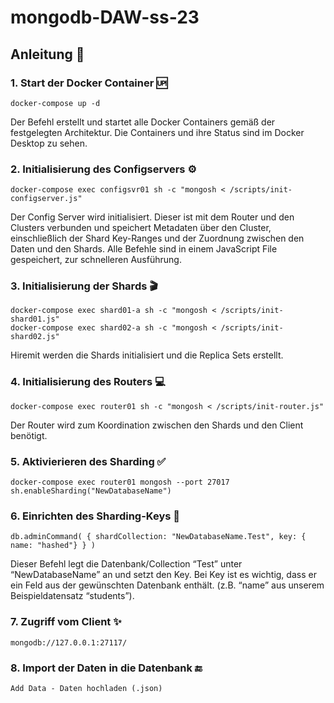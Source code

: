 # mongodb-DAW-ss-23

## Anleitung 📗
### 1. Start der Docker Container 🆙 <br/>

```docker-compose up -d```

Der Befehl erstellt und startet alle Docker Containers gemäß der festgelegten Architektur. Die Containers und ihre Status sind im Docker Desktop zu sehen.

### 2. Initialisierung des Configservers ⚙️ <br/>

```docker-compose exec configsvr01 sh -c "mongosh < /scripts/init-configserver.js"```

Der Config Server wird initialisiert. Dieser ist mit dem Router und den Clusters verbunden und speichert Metadaten über den Cluster, einschließlich der Shard Key-Ranges und der Zuordnung zwischen den Daten und den Shards.
Alle Befehle sind in einem JavaScript File gespeichert, zur schnelleren Ausführung.

### 3. Initialisierung der Shards 🎬 <br/>

```docker-compose exec shard01-a sh -c "mongosh < /scripts/init-shard01.js"``` <br/>
```docker-compose exec shard02-a sh -c "mongosh < /scripts/init-shard02.js"```

Hiremit werden die Shards initialisiert und die Replica Sets erstellt. 

### 4. Initialisierung des Routers 💻<br/>

```docker-compose exec router01 sh -c "mongosh < /scripts/init-router.js"```

Der Router wird zum Koordination zwischen den Shards und den Client benötigt.

### 5. Aktivierieren des Sharding ✅ <br/>

```docker-compose exec router01 mongosh --port 27017``` <br/>
```sh.enableSharding("NewDatabaseName")```

### 6. Einrichten des Sharding-Keys 🔑 <br/>

```db.adminCommand( { shardCollection: "NewDatabaseName.Test", key: { name: "hashed"} } )```

Dieser Befehl legt die Datenbank/Collection “Test” unter “NewDatabaseName” an und setzt den Key. Bei Key ist es wichtig, dass er ein Feld aus der gewünschten Datenbank enthält. (z.B. “name” aus unserem Beispieldatensatz “students”).

### 7. Zugriff vom Client ✨ <br/>

```mongodb://127.0.0.1:27117/```

### 8. Import der Daten in die Datenbank 🔚 <br/>

```Add Data - Daten hochladen (.json)```
